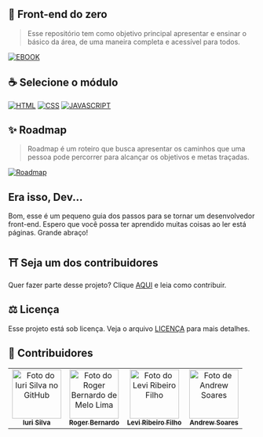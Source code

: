 ## 🚀 Front-end do zero

> Esse repositório tem como objetivo principal apresentar e ensinar o básico da área, de uma maneira completa e acessível para todos.

[![EBOOK](https://img.shields.io/badge/BAIXAR%20EBOOK%20-%23323330.svg?&style=for-the-badge&logo=EBOOK&logoColor=black&color=0000FF)](https://drive.google.com/file/d/1-xmqbF8rh_vv1t7ncavfNcCo8e86vg8C/view)

## ☕ Selecione o módulo

[![HTML](https://img.shields.io/badge/html%20-%23323330.svg?&style=for-the-badge&logo=html&logoColor=black&color=FF8000)](https://github.com/iuricode/ensinando-frontend/blob/main/modulos/html/html.br.md)
[![CSS](https://img.shields.io/badge/css%20-%23323330.svg?&style=for-the-badge&logo=css&logoColor=black&color=2E64FE)](https://github.com/iuricode/ensinando-frontend/blob/main/modulos/css/CSS.br.md)
[![JAVASCRIPT](https://img.shields.io/badge/javascript%20-%23323330.svg?&style=for-the-badge&logo=css&logoColor=black&color=FFFF00)](https://github.com/iuricode/ensinando-frontend/blob/main/modulos/javascript/javascript.br.md)

## ✨ Roadmap
> Roadmap é um roteiro que busca apresentar os caminhos que uma pessoa pode percorrer para alcançar os objetivos e metas traçadas.

[![Roadmap](https://img.shields.io/badge/Roadmap%20-%23323330.svg?&style=for-the-badge&logo=Roadmap&logoColor=black&color=DF01A5)](https://github.com/iuricode/ensinando-frontend/blob/main/modulos/roadmap/roadmap.md)

## Era isso, Dev...

Bom, esse é um pequeno guia dos passos para se tornar um desenvolvedor front-end. Espero que você possa ter aprendido muitas coisas ao ler está páginas. Grande abraço!


## ⛩ Seja um dos contribuidores

Quer fazer parte desse projeto? Clique [AQUI](CONTRIBUTING.md) e leia como contribuir.

## ⚖ Licença

Esse projeto está sob licença. Veja o arquivo [LICENÇA](LICENSE.md) para mais detalhes.


## 🌈 Contribuidores

<table>
  <tr>
    <td align="center">
      <a href="https://github.com/iuricode">
        <img src="https://avatars3.githubusercontent.com/u/31936044" width="100px;" alt="Foto do Iuri Silva no GitHub"/><br>
        <sub>
          <b>Iuri Silva</b>
        </sub>
      </a>
    </td>
    <td align="center">
      <a href="https://github.com/rbmelolima">
        <img src="https://avatars2.githubusercontent.com/u/48859060" width="100px;" alt="Foto do Roger Bernardo de Melo Lima"/><br>
        <sub>
          <b>Roger Bernardo</b>
        </sub>
      </a>
    </td>
    <td align="center">
      <a href="https://github.com/LeviRibeiroFilho">
        <img src="https://avatars0.githubusercontent.com/u/67472341" width="100px;" alt="Foto do Levi Ribeiro Filho"/><br>
        <sub>
          <b>Levi Ribeiro Filho</b>
        </sub>
      </a>
    </td>
     <td align="center">
      <a href="https://github.com/Andrewsoares15">
        <img src="https://photos.google.com/share/AF1QipPT1eLNoVhp6kelHaQnuNgbEQ-IHMDimvPtOZOL1QZkxC7tyJppXzW92fBG6s9aZA/photo/AF1QipM7kExip8HdvhsvMD0KUconHH-bbq99xuvIFf3f?key=ZW1zVEJqOWR6T3lCdEZwMDlscVl4V1NLQnk1X253" width="100px;" alt="Foto de Andrew Soares"/><br>
        <sub>
          <b>Andrew Soares</b>
        </sub>
      </a>
    </td>
  </tr>  
</table>
